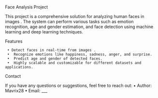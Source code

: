 Face Analysis Project

This project is a comprehensive solution for analyzing human faces in images .
The system can perform various tasks such as emotion recognition, age and gender estimation, and face detection using machine learning and deep learning techniques.

Features

     • Detect faces in real-time from images .
     •	Recognize emotions like happiness, sadness, anger, and surprise.
     •	Predict age and gender of detected faces.
     •	Highly scalable and customizable for different datasets and applications.


Contact

If you have any questions or suggestions, feel free to reach out:
	      •	Author: Mavrix28
	      •	Email: ___
